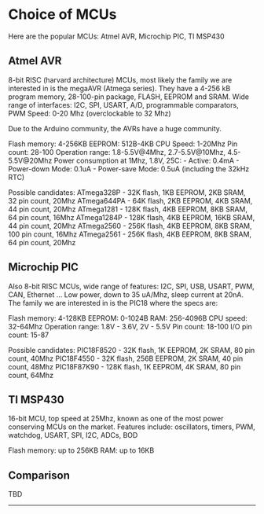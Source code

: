 Choice of MCUs
==============


Here are the popular MCUs: Atmel AVR, Microchip PIC, TI MSP430

Atmel AVR
---------

8-bit RISC (harvard architecture) MCUs, most likely the family we are interested in is the megaAVR (Atmega series).
They have a 4-256 kB program memory, 28-100-pin package, FLASH, EEPROM and SRAM. 
Wide range of interfaces: I2C, SPI, USART, A/D, programmable comparators, PWM
Speed: 0-20 Mhz (overclockable to 32 Mhz)

Due to the Arduino community, the AVRs have a huge community.

Flash memory: 4-256KB
EEPROM: 512B-4KB
CPU Speed: 1-20Mhz
Pin count: 28-100
Operation range: 1.8-5.5V@4Mhz, 2.7-5.5V@10Mhz, 4.5-5.5V@20Mhz
Power consumption at 1Mhz, 1.8V, 25C:
	- Active: 0.4mA
	- Power-down Mode: 0.1uA
	- Power-save Mode: 0.5uA (including the 32kHz RTC)


Possible candidates:
ATmega328P - 32K flash, 1KB EEPROM, 2KB SRAM, 32 pin count, 20Mhz
ATmega644PA - 64K flash, 2KB EEPROM, 4KB SRAM, 44 pin count, 20Mhz
ATmega1281 - 128K flash, 4KB EEPROM, 8KB SRAM, 64 pin count, 16Mhz
ATmega1284P - 128K flash, 4KB EEPROM, 16KB SRAM, 44 pin count, 20Mhz
ATmega2560 - 256K flash, 4KB EEPROM, 8KB SRAM, 100 pin count, 16Mhz
ATmega2561 - 256K flash, 4KB EEPROM, 8KB SRAM, 64 pin count, 20Mhz


Microchip PIC
-------------

Also 8-bit RISC MCUs, wide range of features: I2C, SPI, USB, USART, PWM, CAN, Ethernet ...
Low power, down to 35 uA/Mhz, sleep current at 20nA.
The family we are interested in is the PIC18 where the specs are:

Flash memory: 4-128KB
EEPROM: 0-1024B
RAM: 256-4096B
CPU speed: 32-64Mhz
Operation range: 1.8V - 3.6V, 2V - 5.5V
Pin count: 18-100
I/O pin count: 15-87

Possible candidates:
PIC18F8520 - 32K flash, 1K EEPROM, 2K SRAM, 80 pin count, 40Mhz
PIC18F4550 - 32K flash, 256B EEPROM, 2K SRAM, 40 pin count, 48Mhz
PIC18F87K90 - 128K flash, 1K EEPROM, 4K SRAM, 80 pin count, 64Mhz


TI MSP430
---------
16-bit MCU, top speed at 25Mhz, known as one of the most power conserving MCUs on the market. 
Features include: oscillators, timers, PWM, watchdog, USART, SPI, I2C, ADCs, BOD

Flash memory: up to 256KB
RAM: up to 16KB



Comparison
----------
TBD

-----------------------------------------------------
